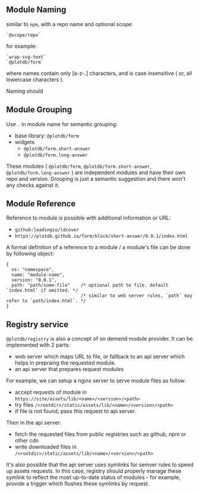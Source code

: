 ## Module Naming

similar to `npm`, with a repo name and optional scope:

    `@scope/repo`

for example:

    `wrap-svg-text`
    `@plotdb/form`

where names contain only [a-z-.] characters, and is case insensitive ( or, all lowercase characters ).

Naming should 


## Module Grouping

Use `.` in module name for semantic grouping:

 - base library: `@plotdb/form`
 - widgets
   - `@plotdb/form.short-answer`
   - `@plotdb/form.long-answer`

These modules ( `@plotdb/form`, `@plotdb/form.short-answer`, `@plotdb/form.long-answer` ) are independent modules and have their own repo and version. Grouping is just a semantic suggestion and there won't any checks against it.


## Module Reference

Reference to module is possible with additional information or URL:

 - `github:loadingio/ldcover`
 - `https://plotdb.github.io/form/block/short-answer/0.0.1/index.html`

A formal definition of a reference to a module / a module's file can be done by following object:

    {
      ns: "namespace",
      name: "module-name",
      version: "0.0.1",
      path: "path/some-file"    /* optional path to file. default `index.html` if omitted. */
                                /* similar to web server rules, `path` may refer to `path/index.html`. */
    }


## Registry service

`@plotdb/registry` is also a concept of on demend module provider. It can be implemented with 2 parts:

 - web server which maps URL to file, or fallback to an api server which helps in prepraing the requested module.
 - an api server that prepares request modules


For example, we can setup a nginx server to serve module files as follow:

 - accept requests of module in `https://site/assets/lib/<name>/<version>/<path>`
 - try files `/<rootdir>/static/assets/lib/<name>/<version>/<path>`
 - if file is not found, pass this request to api server.

Then in the api server:

 - fetch the requested files from public registries such as github, npm or other cdn
 - write downloaded files in `/<rootdir>/static/assets/lib/<name>/<version>/<path>` 

It's also possible that the api server uses symlinks for semver rules to speed up assets requests. In this case, registry should properly manage these symlink to reflect the most up-to-date status of modules - for example, provide a trigger which flushes these symlinks by request.


